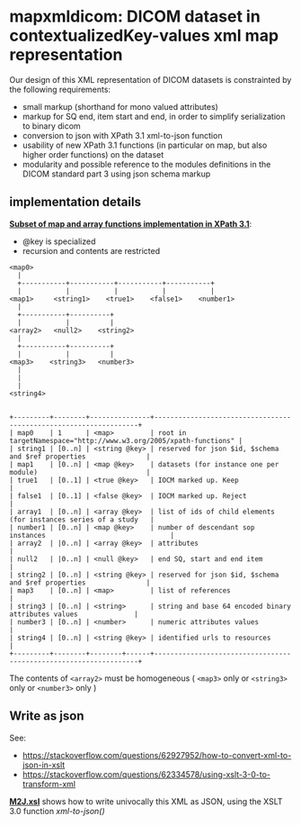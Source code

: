 # mapxmldicom: DICOM dataset in contextualizedKey-values xml map representation

Our design of this XML representation of DICOM datasets is constrainted by the following requirements:
- small markup (shorthand for mono valued attributes)
- markup for SQ end, item start and end, in order to simplify serialization to binary dicom
- conversion to json with XPath 3.1 xml-to-json function
- usability of new XPath 3.1 functions (in particular on map, but also higher order functions) on the dataset
- modularity and possible reference to the modules definitions in the DICOM standard part 3 using json schema markup


## implementation details

__[Subset of map and array functions implementation in XPath 3.1](https://raw.githubusercontent.com/jacquesfauquex/DICOM_contextualizedKey-values/master/mapxmldicom/mapxmldicom.xsd)__:
- @key is specialized
- recursion  and contents are restricted



```
<map0>
  |
  +-----------+-----------+-----------+-----------+
  |           |           |           |           |
<map1>     <string1>    <true1>    <false1>    <number1>
  |      
  +-----------+----------+
  |           |          |
<array2>   <null2>    <string2>
  |
  +-----------+----------+
  |           |          |  
<map3>    <string3>   <number3>
  |
  |
  |
<string4>


+---------+--------+---------------+------------------------------------------------------------------+
| map0    | 1      | <map>         | root in targetNamespace="http://www.w3.org/2005/xpath-functions" |
| string1 | [0..n] | <string @key> | reserved for json $id, $schema and $ref properties               |
| map1    | [0..n] | <map @key>    | datasets (for instance one per module)                           |
| true1   | [0..1] | <true @key>   | IOCM marked up. Keep                                             |
| false1  | [0..1] | <false @key>  | IOCM marked up. Reject                                           |
| array1  | [0..n] | <array @key>  | list of ids of child elements (for instances series of a study   |
| number1 | [0..n] | <map @key>    | number of descendant sop instances                               |
| array2  | |0..n] | <array @key>  | attributes                                                       |
| null2   | |0..n] | <null @key>   | end SQ, start and end item                                       |
| string2 | [0..n] | <string @key> | reserved for json $id, $schema and $ref properties               |
| map3    | [0..n] | <map>         | list of references                                               |
| string3 | [0..n] | <string>      | string and base 64 encoded binary attributes values              |
| number3 | [0..n] | <number>      | numeric attributes values                                        |
| string4 | [0..n] | <string @key> | identified urls to resources                                     |
+---------+--------+--------+------+------------------------------------------------------------------+

```
The contents of ```<array2>``` must be homogeneous ( ```<map3>``` only or ```<string3>``` only or ```<number3>``` only )

## Write as json

See:
- https://stackoverflow.com/questions/62927952/how-to-convert-xml-to-json-in-xslt
- https://stackoverflow.com/questions/62334578/using-xslt-3-0-to-transform-xml

__[M2J.xsl](https://raw.githubusercontent.com/jacquesfauquex/DICOM_contextualizedKey-values/master/mapxmldicom/M2J.xsl)__ shows how to write univocally this XML as JSON, using the XSLT 3.0 function *xml-to-json()*
